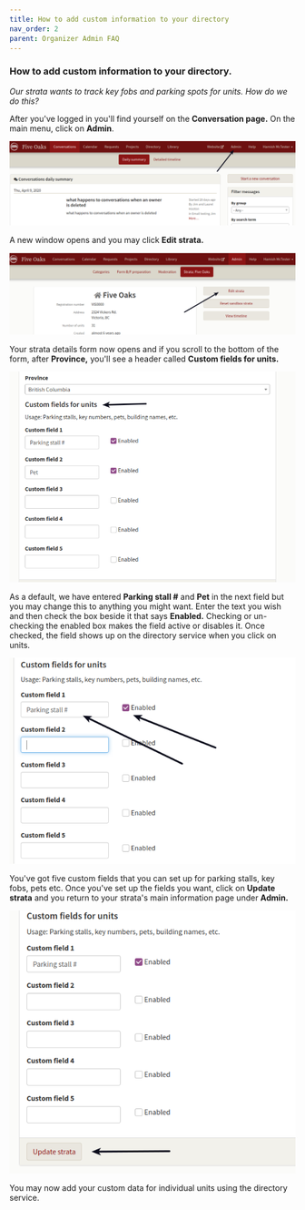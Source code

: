 ```yaml
---
title: How to add custom information to your directory
nav_order: 2
parent: Organizer Admin FAQ
---
```


### How to add custom information to your directory.

*Our strata wants to track key fobs and parking spots for units.  How do we do this?*

After you've logged in you'll find yourself on the **Conversation page.**  On the main menu, click on **Admin**.  

![Alt Text](custom_fields/gotoadmin.png)


A new window opens and you may click **Edit strata.**  

![](custom_fields/chooseedit.png)

Your strata details form now opens and if you scroll to the bottom of the form, after **Province,**  you'll see a header called **Custom fields for units.**

![](custom_fields/customfields.png)

As a default, we have entered **Parking stall #** and **Pet** in the next field but you may change this to anything you might want.  Enter the text you wish and then check the box beside it that says **Enabled.**  Checking or un-checking the enabled box makes the field active or disables it.  Once checked, the field shows up on the directory service when you click on units.  

![](custom_fields/dataenable.png)

You've got five custom fields that you can set up for parking stalls, key fobs, pets etc.  Once you've set up the fields you want, click on **Update strata** and you return to your strata's main information page under **Admin.**

![](custom_fields/update.png)

You may now add your custom data for individual units using the directory service.   

